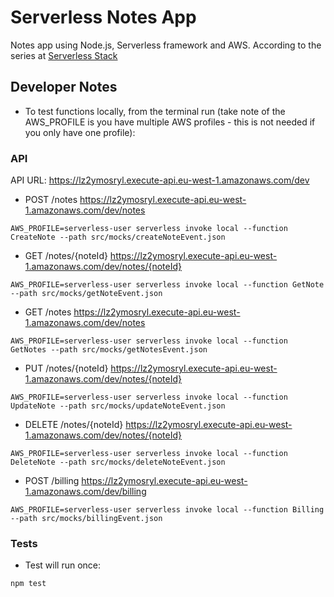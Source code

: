 # Serverless Notes App

Notes app using Node.js, Serverless framework and AWS. According to the series at [Serverless Stack](https://serverless-stack.com/)

## Developer Notes

* To test functions locally, from the terminal run (take note of the AWS_PROFILE is you have multiple AWS profiles - this is not needed if you only have one profile): 

### API

API URL: https://lz2ymosryl.execute-api.eu-west-1.amazonaws.com/dev

* POST /notes https://lz2ymosryl.execute-api.eu-west-1.amazonaws.com/dev/notes

`AWS_PROFILE=serverless-user serverless invoke local --function CreateNote --path src/mocks/createNoteEvent.json`

* GET /notes/{noteId} https://lz2ymosryl.execute-api.eu-west-1.amazonaws.com/dev/notes/{noteId}

`AWS_PROFILE=serverless-user serverless invoke local --function GetNote --path src/mocks/getNoteEvent.json`

* GET /notes https://lz2ymosryl.execute-api.eu-west-1.amazonaws.com/dev/notes

`AWS_PROFILE=serverless-user serverless invoke local --function GetNotes --path src/mocks/getNotesEvent.json`

* PUT /notes/{noteId} https://lz2ymosryl.execute-api.eu-west-1.amazonaws.com/dev/notes/{noteId}

`AWS_PROFILE=serverless-user serverless invoke local --function UpdateNote --path src/mocks/updateNoteEvent.json`

* DELETE /notes/{noteId} https://lz2ymosryl.execute-api.eu-west-1.amazonaws.com/dev/notes/{noteId}

`AWS_PROFILE=serverless-user serverless invoke local --function DeleteNote --path src/mocks/deleteNoteEvent.json`

* POST /billing https://lz2ymosryl.execute-api.eu-west-1.amazonaws.com/dev/billing

`AWS_PROFILE=serverless-user serverless invoke local --function Billing --path src/mocks/billingEvent.json`

### Tests

* Test will run once: 

`npm test`